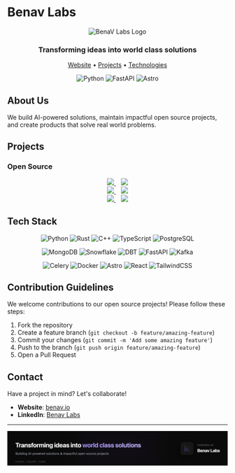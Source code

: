 # Benav Labs

<div align="center">
  <img src="https://avatars.githubusercontent.com/u/209560790?s=400&u=0ca372ccc4d483a39a386826114f1fd0907fda60&v=4" alt="BenaV Labs Logo" width="200" />
  <h3>Transforming ideas into world class solutions</h3>
  <p>
    <a href="https://benav.io" target="_blank">Website</a> •
    <a href="#projects">Projects</a> •
    <a href="#tech-stack">Technologies</a>
  </p>
  <p>
    <img src="https://img.shields.io/badge/-Python-000?&logo=Python" alt="Python" />
    <img src="https://img.shields.io/badge/-FastAPI-000?&logo=FastAPI" alt="FastAPI" />
    <img src="https://img.shields.io/badge/-Astro-000?&logo=Astro" alt="Astro" />
  </p>
</div>

## About Us

We build AI-powered solutions, maintain impactful open source projects, and create products that solve real world problems.

## Projects

### Open Source

<div align="center">
  <a href="https://github.com/benavlabs/fastcrud">
    <img height=120 src="https://github-readme-stats.vercel.app/api/pin/?username=benavlabs&repo=fastcrud&theme=tokyonight&border_radius=20"/>
  </a>
  &nbsp;&nbsp;
  <a href="https://github.com/benavlabs/FastAPI-boilerplate">
    <img height=120 src="https://github-readme-stats.vercel.app/api/pin/?username=benavlabs&repo=FastAPI-boilerplate&theme=tokyonight&border_radius=20"/>
  </a>
</div>

<div align="center">
  <a href="https://github.com/benavlabs/SQLModel-boilerplate">
    <img height=120 src="https://github-readme-stats.vercel.app/api/pin/?username=benavlabs&repo=SQLModel-boilerplate&theme=tokyonight&border_radius=20"/>
  </a>
  &nbsp;&nbsp;
  <a href="https://github.com/benavlabs/crudadmin">
    <img height=120 src="https://github-readme-stats.vercel.app/api/pin/?username=benavlabs&repo=crudadmin&theme=tokyonight&border_radius=20"/>
  </a>
</div>

<div align="center">
  <a href="https://github.com/benavlabs/clientai">
    <img height=120 src="https://github-readme-stats.vercel.app/api/pin/?username=benavlabs&repo=clientai&theme=tokyonight&border_radius=20"/>
  </a>
  &nbsp;&nbsp;
  <a href="https://github.com/benavlabs/landstro">
    <img height=120 src="https://github-readme-stats.vercel.app/api/pin/?username=benavlabs&repo=landstro&theme=tokyonight&border_radius=20"/>
  </a>
</div>

## Tech Stack

<div align="center">
  <p>
    <img src="https://img.shields.io/badge/-Python-000?&logo=Python" alt="Python" />
    <img src="https://img.shields.io/badge/-Rust-000?&logo=Rust" alt="Rust" />
    <img src="https://img.shields.io/badge/-C++-000?&logo=c%2B%2B" alt="C++" />
    <img src="https://img.shields.io/badge/-TypeScript-000?&logo=TypeScript" alt="TypeScript" />
    <img src="https://img.shields.io/badge/-PostgreSQL-000?&logo=PostgreSQL" alt="PostgreSQL" />
  </p>
  <p>
    <img src="https://img.shields.io/badge/-MongoDB-000?&logo=MongoDB" alt="MongoDB" />
    <img src="https://img.shields.io/badge/-Snowflake-000?&logo=Snowflake" alt="Snowflake" />
    <img src="https://img.shields.io/badge/-DBT-000?&logo=DBT" alt="DBT" />
    <img src="https://img.shields.io/badge/-FastAPI-000?&logo=FastAPI" alt="FastAPI" />
    <img src="https://img.shields.io/badge/-Kafka-000?&logo=ApacheKafka" alt="Kafka" />
  </p>
  <p>
    <img src="https://img.shields.io/badge/-Celery-000?&logo=Celery" alt="Celery" />
    <img src="https://img.shields.io/badge/-Docker-000?&logo=Docker" alt="Docker" />
    <img src="https://img.shields.io/badge/-Astro-000?&logo=Astro" alt="Astro" />
    <img src="https://img.shields.io/badge/-React-000?&logo=React" alt="React" />
    <img src="https://img.shields.io/badge/-TailwindCSS-000?&logo=TailwindCSS" alt="TailwindCSS" />
  </p>
</div>

## Contribution Guidelines

We welcome contributions to our open source projects! Please follow these steps:

1. Fork the repository
2. Create a feature branch (`git checkout -b feature/amazing-feature`)
3. Commit your changes (`git commit -m 'Add some amazing feature'`)
4. Push to the branch (`git push origin feature/amazing-feature`)
5. Open a Pull Request

## Contact

Have a project in mind? Let's collaborate!

- **Website**: [benav.io](https://benav.io)
- **LinkedIn**: [Benav Labs](https://www.linkedin.com/company/benavlabs)

<hr>
<a href="https://benav.io">
  <img src="https://github.com/benavlabs/fastcrud/raw/main/docs/assets/benav_labs_banner.png" alt="Powered by Benav Labs - benav.io"/>
</a>
